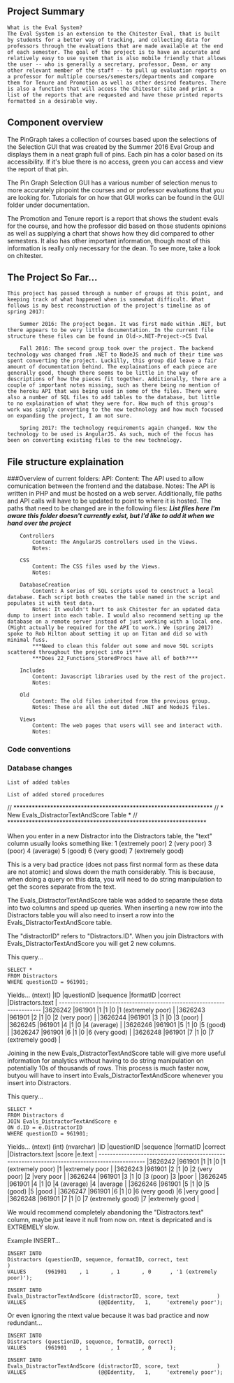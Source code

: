 ## Project Summary
	What is the Eval System?
	The Eval System is an extension to the Chitester Eval, that is built by students for a better way of tracking, and collecting data for professors through the evaluations that are made available at the end of each semester. The goal of the project is to have an accurate and relatively easy to use system that is also mobile friendly that allows the user -- who is generally a secretary, professor, Dean, or any other relevant member of the staff -- to pull up evaluation reports on a professor for multiple courses/semesters/departments and compare them for Tenure and Promotion as well as other desired features. There is also a function that will access the Chitester site and print a list of the reports that are requested and have those printed reports formatted in a desirable way.
  
## Component overview
  
  The PinGraph takes a collection of courses based upon the selections of the Selection GUI that was created by the Summer 2016 Eval Group and displays them in a neat graph full of pins. Each pin has a color based on its accessibility. If it's blue there is no access, green you can access and view the report of that pin. 
  
  The Pin Graph Selection GUI has a various number of selection menus to more accurately pinpoint the courses and or professor evaluations that you are looking for. Tutorials for on how that GUI works can be found in the GUI folder under documentation.
  
  The Promotion and Tenure report is a report that shows the student evals for the course, and how the professor did based on those students opinions as well as supplying a chart that shows how they did compared to other semesters. It also has other important information, though most of this information is really only necessary for the dean. To see more, take a look on chitester.

## The Project So Far...
	This project has passed through a number of groups at this point, and keeping track of what happened when is somewhat difficult. What follows is my best reconstruction of the project's timeline as of spring 2017:
	
		Summer 2016: The project began. It was first made within .NET, but there appears to be very little documentation. In the current file structure these files can be found in Old->.NET-Project->CS Eval
	
		Fall 2016: The second group took over the project. The backend technology was changed from .NET to NodeJS and much of their time was spent converting the project. Luckilly, this group did leave a fair amount of documentation behind. The explainations of each piece are generally good, though there seems to be little in the way of descriptions of how the pieces fit together. Additionally, there are a couple of important notes missing, such as there being no mention of the heroku API that was being used in some of the files. There were also a number of SQL files to add tables to the database, but little to no explaination of what they were for. How much of this group's work was simply converting to the new technology and how much focused on expanding the project, I am not sure.
		
		Spring 2017: The technology requirements again changed. Now the technology to be used is AngularJS. As such, much of the focus has been on converting existing files to the new technology.   
	
## File structure explaination
###Overview of current folders:
		API:
			Content: The API used to allow comunication between the frontend and the database.
			Notes: The API is written in PHP and must be hosted on a web server. Additionally, file paths and API calls will have to be updated to point to where it is hosted. The paths that need to be changed are in the following files:
				***List files here***
			***I'm aware this folder doesn't currently exist, but I'd like to add it when we hand over the project***
			
		Controllers
			Content: The AngularJS controllers used in the Views.
			Notes:
			
		CSS
			Content: The CSS files used by the Views.
			Notes:
			
		DatabaseCreation
			Content: A series of SQL scripts used to construct a local database. Each script both creates the table named in the script and populates it with test data. 
			Notes: It wouldn't hurt to ask Chitester for an updated data dump to insert into each table. I would also recommend setting up the database on a remote server instead of just working with a local one. (Might actually be required for the API to work.) We (spring 2017) spoke to Rob Hilton about setting it up on Titan and did so with minimal fuss.
			***Need to clean this folder out some and move SQL scripts scattered throughout the project into it***
			***Does 22_Functions_StoredProcs have all of both?***
			
		Includes
			Content: Javascript libraries used by the rest of the project.
			Notes:
			
		Old
			Content: The old files inherited from the previous group. 
			Notes: These are all the out dated .NET and NodeJS files.
			
		Views
			Content: The web pages that users will see and interact with.
			Notes:
		
### Code conventions


### Database changes
	List of added tables
		
	List of added stored procedures
		

// *****************************************************************
// * New Evals_DistractorTextAndScore Table                        *
// *****************************************************************

When you enter in a new Distractor into the Distractors table, the "text" column usually looks something like:
1 (extremely poor)
2 (very poor)
3 (poor)
4 (average)
5 (good)
6 (very good)
7 (extremely good)

This is a very bad practice (does not pass first normal form as these data are not atomic) and slows down 
the math considerably.  This is because, when doing a query on this data, you will need to do string 
manipulation to get the scores separate from the text.  

The Evals_DistractorTextAndScore table was added to separate these data into two columns and speed up 
queries. When inserting a new row into the Distractors table you will also need to insert a row into the Evals_DistractorTextAndScore table.

The "distractorID" refers to "Distractors.ID".  When you join Distractors with 
Evals_DistractorTextAndScore you will get 2 new columns.

This query...

	SELECT * 
	FROM Distractors 
	WHERE questionID = 961901;

Yields...
                                                        (ntext)
	|ID      |questionID |sequence |formatID |correct |Distractors.text   |
	-----------------------------------------------------------------------
	|3626242 |961901     |1        |1        |0       |1 (extremely poor) |
	|3626243 |961901     |2        |1        |0       |2 (very poor)      |
	|3626244 |961901     |3        |1        |0       |3 (poor)           |
	|3626245 |961901     |4        |1        |0       |4 (average)        |
	|3626246 |961901     |5        |1        |0       |5 (good)           |
	|3626247 |961901     |6        |1        |0       |6 (very good)      |
	|3626248 |961901     |7        |1        |0       |7 (extremely good) |

Joining in the new Evals_DistractorTextAndScore table will give more useful information for analytics 
without having to do string manipulation on potentially 10s of thousands of rows.  This process is much 
faster now, butyou will have to insert into Evals_DistractorTextAndScore whenever you insert into Distractors.

This query...

	SELECT * 
	FROM Distractors d
	JOIN Evals_DistractorTextAndScore e
	ON d.ID = e.DistractorID
	WHERE questionID = 961901;

Yields...
                                                       (ntext)             (int)  (nvarchar)
	|ID      |questionID |sequence |formatID |correct |Distractors.text   |score |e.text         |
	----------------------------------------------------------------------------------------------
	|3626242 |961901     |1        |1        |0       |1 (extremely poor) |1     |extremely poor |
	|3626243 |961901     |2        |1        |0       |2 (very poor)      |2     |very poor      |
	|3626244 |961901     |3        |1        |0       |3 (poor)           |3     |poor           |
	|3626245 |961901     |4        |1        |0       |4 (average)        |4     |average        |
	|3626246 |961901     |5        |1        |0       |5 (good)           |5     |good           |
	|3626247 |961901     |6        |1        |0       |6 (very good)      |6     |very good      |
	|3626248 |961901     |7        |1        |0       |7 (extremely good) |7     |extremely good |

We would recommend completely abandoning the "Distractors.text" column, maybe just leave it null 
from now on.  ntext is depricated and is EXTREMELY slow.


Example INSERT...

	INSERT INTO 
	Distractors (questionID, sequence, formatID, correct, text                )
	VALUES      (961901    , 1       , 1       , 0      , '1 (extremely poor)');

	INSERT INTO 
	Evals_DistractorTextAndScore (distractorID, score, text            )
	VALUES                       (@@Identity,   1,     'extremely poor');


Or even ignoring the ntext value because it was bad practice and now redundant...

	INSERT INTO 
	Distractors (questionID, sequence, formatID, correct)
	VALUES      (961901    , 1       , 1       , 0      );

	INSERT INTO 
	Evals_DistractorTextAndScore (distractorID, score, text            )
	VALUES                       (@@Identity,   1,     'extremely poor');

